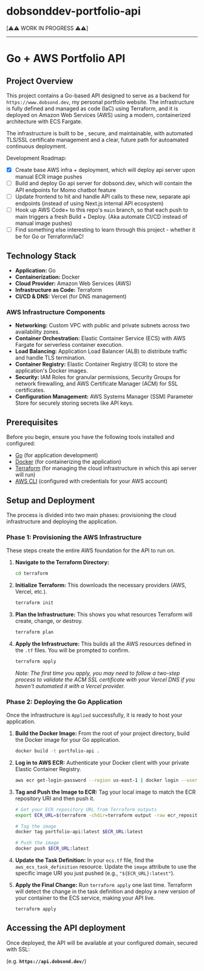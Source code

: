 # dobsonddev-portfolio-api

[⚠️⚠️ WORK IN PROGRESS ⚠️⚠️]

---

# Go + AWS Portfolio API

## Project Overview

This project contains a Go-based API designed to serve as a backend for `https://www.dobsond.dev`, my personal portfolio website. The infrastructure is fully defined and managed as code (IaC) using Terraform, and it is deployed on Amazon Web Services (AWS) using a modern, containerized architecture with ECS Fargate.

The infrastructure is built to be , secure, and maintainable, with automated TLS/SSL certificate management and a clear, future path for autoamated continuous deployment. 

Development Roadmap:
- [x] Create base AWS infra + deployment, which will deploy api server upon manual ECR image pushes
- [ ] Build and deploy Go api server for dobsond.dev, which will contain the API endpoints for Momo chatbot feature
- [ ] Update frontend to hit and handle API calls to these new, separate api endpoints (instead of using Next.js internal API ecosystem)
- [ ] Hook up AWS Code+ to this repo's `main` branch, so that each push to main triggers a fresh Build + Deploy. (Aka automate CI/CD instead of manual image pushes)
- [ ] Find something else interesting to learn through this project - whether it be for Go or Terraform/IaC!

## Technology Stack

* **Application:** Go
* **Containerization:** Docker
* **Cloud Provider:** Amazon Web Services (AWS)
* **Infrastructure as Code:** Terraform
* **CI/CD & DNS:** Vercel (for DNS management)

### AWS Infrastructure Components

* **Networking:** Custom VPC with public and private subnets across two availability zones.
* **Container Orchestration:** Elastic Container Service (ECS) with AWS Fargate for serverless container execution.
* **Load Balancing:** Application Load Balancer (ALB) to distribute traffic and handle TLS termination.
* **Container Registry:** Elastic Container Registry (ECR) to store the application's Docker images.
* **Security:** IAM Roles for granular permissions, Security Groups for network firewalling, and AWS Certificate Manager (ACM) for SSL certificates.
* **Configuration Management:** AWS Systems Manager (SSM) Parameter Store for securely storing secrets like API keys.

## Prerequisites

Before you begin, ensure you have the following tools installed and configured:

* [Go](https://go.dev/doc/install) (for application development)
* [Docker](https://docs.docker.com/get-docker/) (for containerizing the application)
* [Terraform](https://developer.hashicorp.com/terraform/downloads) (for managing the cloud infrastructure in which this api server will run)
* [AWS CLI](https://aws.amazon.com/cli/) (configured with credentials for your AWS account)

## Setup and Deployment

The process is divided into two main phases: provisioning the cloud infrastructure and deploying the application.

### Phase 1: Provisioning the AWS Infrastructure

These steps create the entire AWS foundation for the API to run on.

1.  **Navigate to the Terraform Directory:**
    ```bash
    cd terraform
    ```

2.  **Initialize Terraform:**
    This downloads the necessary providers (AWS, Vercel, etc.).
    ```bash
    terraform init
    ```

3.  **Plan the Infrastructure:**
    This shows you what resources Terraform will create, change, or destroy.
    ```bash
    terraform plan
    ```

4.  **Apply the Infrastructure:**
    This builds all the AWS resources defined in the `.tf` files. You will be prompted to confirm.
    ```bash
    terraform apply
    ```
    *Note: The first time you apply, you may need to follow a two-step process to validate the ACM SSL certificate with your Vercel DNS if you haven't automated it with a Vercel provider.*

### Phase 2: Deploying the Go Application

Once the infrastructure is `Applied` successfully, it is ready to host your application.

1.  **Build the Docker Image:**
    From the root of your project directory, build the Docker image for your Go application.
    ```bash
    docker build -t portfolio-api .
    ```

2.  **Log in to AWS ECR:**
    Authenticate your Docker client with your private Elastic Container Registry.
    ```bash
    aws ecr get-login-password --region us-east-1 | docker login --username AWS --password-stdin 203811615434.dkr.ecr.us-east-1.amazonaws.com
    ```

3.  **Tag and Push the Image to ECR:**
    Tag your local image to match the ECR repository URI and then push it.
    ```bash
    # Get your ECR repository URL from Terraform outputs
    export ECR_URL=$(terraform -chdir=terraform output -raw ecr_repository_url)

    # Tag the image
    docker tag portfolio-api:latest $ECR_URL:latest

    # Push the image
    docker push $ECR_URL:latest
    ```

4.  **Update the Task Definition:**
    In your `ecs.tf` file, find the `aws_ecs_task_definition` resource. Update the `image` attribute to use the specific image URI you just pushed (e.g., `"${ECR_URL}:latest"`).

5.  **Apply the Final Change:**
    Run `terraform apply` one last time. Terraform will detect the change in the task definition and deploy a new version of your container to the ECS service, making your API live.
    ```bash
    terraform apply
    ```

## Accessing the API deployment

Once deployed, the API will be available at your configured domain, secured with SSL:

(e.g. **`https://api.dobsond.dev/`**)
